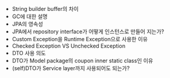 - String builder buffer의 차이
- GC에 대한 설명
- JPA의 영속성
- JPA에서 repository interface가 어떻게 인스턴스로 만들어 지는가?
- Custom Exception을 Runtime Exception으로 사용한 이유
- Checked Exception VS Unchecked Exception
- DTO 사용 의도
- DTO가 Model package의 coupon inner static class인 이유
- (self)DTO가 Service layer까지 사용되어도 되는가?